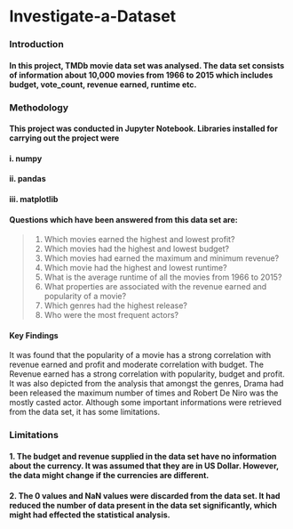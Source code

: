 # Investigate-a-Dataset

### Introduction

#### In this project, TMDb movie data set was analysed. The data set consists of information about 10,000 movies from 1966 to 2015 which includes budget, vote_count, revenue earned, runtime etc.

### Methodology

#### This project was conducted in Jupyter Notebook. Libraries installed for carrying out the project were
#### i. numpy
#### ii. pandas
#### iii. matplotlib

#### Questions which have been answered from this data set are:
> 1. Which movies earned the highest and lowest profit?
> 2. Which movies had the highest and lowest budget?
> 3. Which movies had earned the maximum and minimum revenue?
> 4. Which movie had the highest and lowest runtime?
> 5. What is the average runtime of all the movies from 1966 to 2015?
> 6. What properties are associated with the revenue earned and popularity of a movie?
> 7. Which genres had the highest release?
> 8. Who were the most frequent actors?

#### Key Findings
It was found that the popularity of a movie has a strong correlation with revenue earned and profit and moderate correlation with budget. The Revenue earned has a strong correlation with popularity, budget and profit. It was also depicted from the analysis that amongst the genres, Drama had been released the maximum number of times and Robert De Niro was the mostly casted actor.
Although some important informations were retrieved from the data set, it has some limitations.

### Limitations
#### 1. The budget and revenue supplied in the data set have no information about the currency. It was assumed that they are in US Dollar. However, the data might change if the currencies are different. 
#### 2. The 0 values and NaN values were discarded from the data set. It had reduced the number of data present in the data set significantly, which might had effected the statistical analysis.
